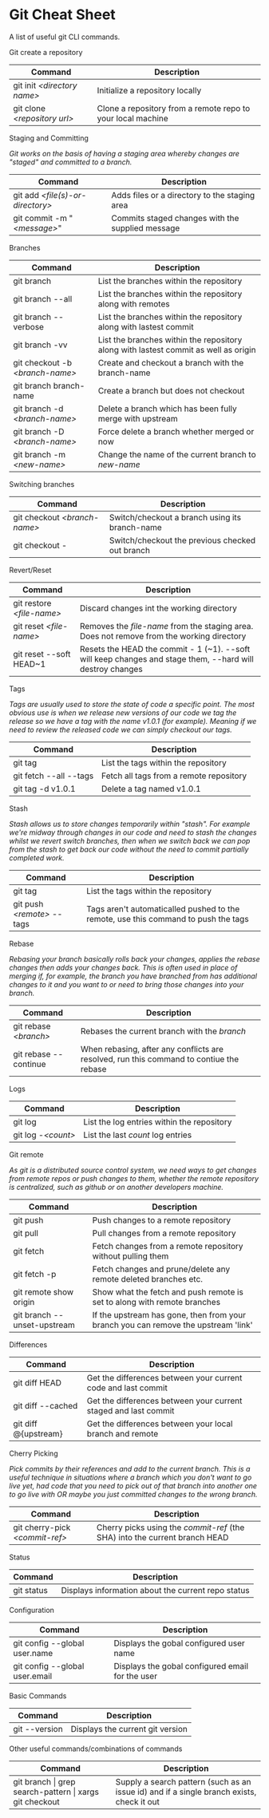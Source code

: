 # Git Cheat Sheet
A list of useful git CLI commands.

Git create a repository

| Command | Description |
|---------|-------------|
| git init _&lt;directory name&gt;_ | Initialize a repository locally |
| git clone _&lt;repository url&gt;_ | Clone a repository from a remote repo to your local machine |

Staging and Committing

_Git works on the basis of having a staging area whereby changes are "staged" and committed to a branch._

| Command | Description |
|---------|-------------|
| git add _&lt;file(s)-or-directory&gt;_ | Adds files or a directory to the staging area |
| git commit -m "_&lt;message&gt;_" | Commits staged changes with the supplied message |

Branches

| Command | Description |
|---------|-------------|
| git branch | List the branches within the repository |
| git branch --all | List the branches within the repository along with remotes |
| git branch --verbose | List the branches within the repository along with lastest commit |
| git branch -vv | List the branches within the repository along with lastest commit as well as origin |
| git checkout -b _&lt;branch-name&gt;_ | Create and checkout a branch with the branch-name |
| git branch branch-name | Create a branch but does not checkout |
| git branch -d _&lt;branch-name&gt;_ | Delete a branch which has been fully merge with upstream |
| git branch -D _&lt;branch-name&gt;_ | Force delete a branch whether merged or now |
| git branch -m _&lt;new-name&gt;_ | Change the name of the current branch to _new-name_ |

Switching branches

| Command | Description |
|---------|-------------|
| git checkout _&lt;branch-name&gt;_ | Switch/checkout a branch using its branch-name |
| git checkout - | Switch/checkout the previous checked out branch |

Revert/Reset

| Command | Description |
|---------|-------------|
| git restore _&lt;file-name&gt;_ | Discard changes int the working directory |
| git reset _&lt;file-name&gt;_ | Removes the _file-name_ from the staging area. Does not remove from the working directory |
| git reset --soft HEAD~1 | Resets the HEAD the commit - 1 (~1). --soft will keep changes and stage them, --hard will destroy changes |


Tags

_Tags are usually used to store the state of code a specific point. The most obvious use is when we release new versions of our code we tag the release so we have a tag with the name v1.0.1 (for example). Meaning if we need to review the released code
we can simply checkout our tags._

| Command | Description |
|---------|-------------|
| git tag | List the tags within the repository |
| git fetch --all --tags | Fetch all tags from a remote repository |
| git tag -d v1.0.1 | Delete a tag named v1.0.1 |

Stash

_Stash allows us to store changes temporarily within "stash". For example we're midway through changes in our code and need to stash the changes whilst we revert switch branches, then when we switch back we can pop from the stash to get back our code without the need to commit partially completed work._

| Command | Description |
|---------|-------------|
| git tag | List the tags within the repository |
| git push _&lt;remote&gt;_ --tags | Tags aren't automaticalled pushed to the remote, use this command to push the tags |

Rebase

_Rebasing your branch basically rolls back your changes, applies the rebase changes then adds your changes back. This
is often used in place of merging if, for example, the branch you have branched from has additional changes to it and you
want to or need to bring those changes into your branch._

| Command | Description |
|---------|-------------|
| git rebase _&lt;branch&gt;_ | Rebases the current branch with the _branch_ |
| git rebase --continue | When rebasing, after any conflicts are resolved, run this command to contiue the rebase |


Logs

| Command | Description |
|---------|-------------|
| git log | List the log entries within the repository |
| git log  -_&lt;count&gt;_ | List the last _count_ log entries |


Git remote

_As git is a distributed source control system, we need ways to get changes from remote repos or push changes to them, whether
the remote repository is centralized, such as github or on another developers machine._

| Command | Description |
|---------|-------------|
| git push | Push changes to a remote repository |
| git pull | Pull changes from a remote repository |
| git fetch | Fetch changes from a remote repository without pulling them |
| git fetch -p | Fetch changes and prune/delete any remote deleted branches etc. |
| git remote show origin | Show what the fetch and push remote is set to along with remote branches |
| git branch --unset-upstream | If the upstream has gone, then from your branch you can remove the upstream 'link' |

Differences

| Command | Description |
|---------|-------------|
| git diff HEAD | Get the differences between your current code and last commit |
| git diff --cached | Get the differences between your current staged and last commit |
| git diff @{upstream} | Get the differences between your local branch and remote |

Cherry Picking

_Pick commits by their references and add to the current branch. This is a useful technique in situations
where a branch which you don't want to go live yet, had code that you need to pick out of that branch into
another one to go live with OR maybe you just committed changes to the wrong branch._

| Command | Description |
|---------|-------------|
| git cherry-pick _&lt;commit-ref&gt;_ | Cherry picks using the _commit-ref_ (the SHA) into the current branch HEAD |


Status

| Command | Description |
|---------|-------------|
| git status | Displays information about the current repo status |


Configuration

| Command | Description |
|---------|-------------|
| git config --global user.name | Displays the gobal configured user name |
| git config --global user.email | Displays the gobal configured email for the user |



Basic Commands

| Command | Description |
|---------|-------------|
| git --version | Displays the current git version |

Other useful commands/combinations of commands

| Command | Description |
|---------|-------------|
| git branch &#124; grep search-pattern &#124; xargs git checkout | Supply a search pattern (such as an issue id) and if a single branch exists, check it out |
